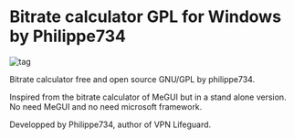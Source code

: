 # Bitrate calculator GPL for Windows by Philippe734


![tag](https://cloud.githubusercontent.com/assets/24923693/21680815/5c759432-d34c-11e6-8aac-fb6b21cb6411.jpg)

Bitrate calculator free and open source GNU/GPL by philippe734.

Inspired from the bitrate calculator of MeGUI but in a stand alone version. No need MeGUI and no need microsoft framework.

Developped by Philippe734, author of VPN Lifeguard.
